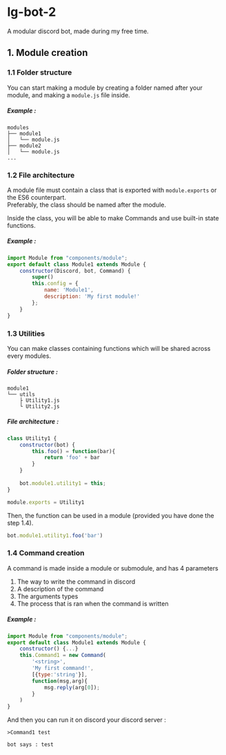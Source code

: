 # lg-bot-2
A modular discord bot, made during my free time. 

## 1. Module creation

### 1.1 Folder structure

You can start making a module by creating a folder named after your module, and making a `module.js` file inside.  

##### Example :
````
modules
├── module1
│   └── module.js
├── module2
│   └── module.js
...
`````

### 1.2 File architecture

A module file must contain a class that is exported with `module.exports` or the ES6 counterpart.  
Preferably, the class should be named after the module.  

Inside the class, you will be able to make Commands and use built-in state functions.

##### Example :
````javascript
import Module from "components/module";
export default class Module1 extends Module {
	constructor(Discord, bot, Command) {
    	super()
        this.config = {
            name: 'Module1',
            description: 'My first module!'
        };
    }
}
````
### 1.3 Utilities

You can make classes containing functions which will be shared across every modules.

##### Folder structure :
`````
module1
└── utils
    ├ Utility1.js
    └ Utility2.js
`````
##### File architecture :
````javascript
class Utility1 {
	constructor(bot) {
    	this.foo() = function(bar){
        	return 'foo' + bar
        }
    }
    
    bot.module1.utility1 = this;
}

module.exports = Utility1
````

Then, the function can be used in a module (provided you have done the step 1.4).
````javascript
bot.module1.utility1.foo('bar')
````

### 1.4 Command creation

A command is made inside a module or submodule, and has 4 parameters
1. The way to write the command in discord
2. A description of the command
3. The arguments types
4. The process that is ran when the command is written

##### Example : 
````javascript
import Module from "components/module";
export default class Module1 extends Module {
    constructor() {...}
    this.Command1 = new Command(
    	'<string>',
        'My first command!',
        [{type:'string'}],
        function(msg,arg){
        	msg.reply(arg[0]);
        }
    )
}
````

And then you can run it on discord your discord server : 
````
>Command1 test

bot says : test
````
